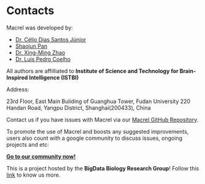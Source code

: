 # Contacts

Macrel was developed by:

- [Dr. Célio Dias Santos Júnior](https://www.researchgate.net/profile/Celio_Santos_Junior)
- [Shaojun Pan](shaojun1997777@gmail.com)
- [Dr. Xing-Ming Zhao](http://comp-sysbio.org/members/intro_zxm.html)
- [Dr. Luis Pedro Coelho](http://luispedro.org/)

All authors are affilliated to **Institute of Science and Technology
for Brain-Inspired Intelligence (ISTBI)**

Address: 

23rd Floor, East Main Buliding of Guanghua Tower, Fudan University
220 Handan Road, Yangpu District, Shanghai(200433), China

Contact us if you have issues with Macrel via our [Macrel GitHub Repository](https://github.com/BigDataBiology/macrel).

To promote the use of Macrel and boosts any suggested improvements, users also count with a google community 
to discuss issues, ongoing projects and etc:

[**Go to our community now!**](https://groups.google.com/g/ampsphere-users?pli=1)

This is a project hosted by the **BigData Biology Research Group**! Follow this [link](big-data-biology.org/) to know us more.
